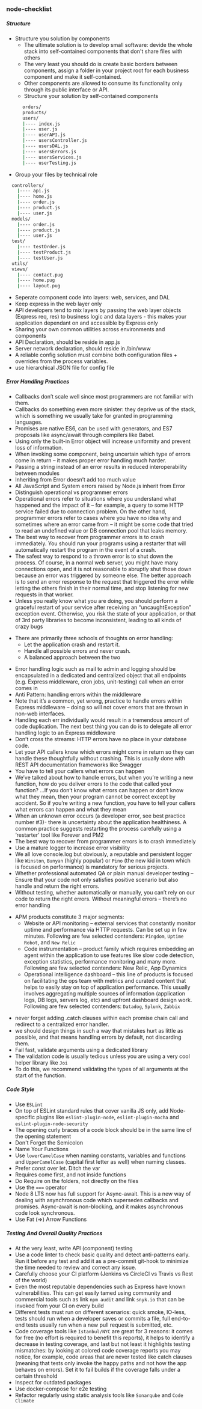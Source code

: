 ### node-checklist

##### Structure

* Structure you solution by components
  - The ultimate solution is to develop small software: devide the whole stack into self-contained components that don't share files with others
  - The very least you should do is create basic borders between components, assign a folder in your project root for each business component and make it self-contained.
  - Other components are allowed to consume its functionality only through its public interface or API.
  - Structure your solution by self-contained components
```bash
      orders/
      products/
      users/
      |---- index.js
      |---- user.js
      |---- userAPI.js
      |---- usersController.js
      |---- usersDAL.js
      |---- usersErrors.js
      |---- usersServices.js
      |---- userTesting.js
```
  - Group your files by technical role
  ```bash
    controllers/
      |---- api.js
      |---- home.js
      |---- order.js
      |---- product.js
      |---- user.js
    models/
      |---- order.js
      |---- product.js
      |---- user.js
    test/
      |---- testOrder.js
      |---- testProduct.js
      |---- testUser.js
    utils/
    views/
      |---- contact.pug
      |---- home.pug
      |---- layout.pug
  ```

* Seperate component code into layers: web, services, and DAL
* Keep express in the web layer only
* API developers tend to mix layers by passing the web layer objects (Express req, res) to business logic and data layers - this makes your application dependant on and accessible by Express only
* Sharing your own common utilities across environments and components
* API Declaration, should be reside in app.js
* Server network declaration, should reside in /bin/www
* A reliable config solution must combine both configuration files + overrides from the process variables.
* use hierarchical JSON file for config file


##### Error Handling Practices

- Callbacks don’t scale well since most programmers are not familiar with them.
- Callbacks do something even more sinister: they deprive us of the stack, which is something we usually take for granted in programming languages.
- Promises are native ES6, can be used with generators, and ES7 proposals like async/await through compilers like Babel.
- Using only the built-in Error object will increase uniformity and prevent loss of information.
- When invoking some component, being uncertain which type of errors come in return – it makes proper error handling much harder.
- Passing a string instead of an error results in reduced interoperability between modules
- Inheriting from Error doesn’t add too much value
- All JavaScript and System errors raised by Node.js inherit from Error
- Distinguish operational vs programmer errors
- Operational errors refer to situations where you understand what happened and the impact of it – for example, a query to some HTTP service failed due to connection problem. On the other hand, programmer errors refer to cases where you have no idea why and sometimes where an error came from – it might be some code that tried to read an undefined value or DB connection pool that leaks memory.
- The best way to recover from programmer errors is to crash immediately. You should run your programs using a restarter that will automatically restart the program in the event of a crash.
- The safest way to respond to a thrown error is to shut down the process. Of course, in a normal web server, you might have many connections open, and it is not reasonable to abruptly shut those down because an error was triggered by someone else. The better approach is to send an error response to the request that triggered the error while letting the others finish in their normal time, and stop listening for new requests in that worker.
-  Unless you really know what you are doing, you should perform a graceful restart of your service after receiving an “uncaughtException” exception event. Otherwise, you risk the state of your application, or that of 3rd party libraries to become inconsistent, leading to all kinds of crazy bugs
* There are primarily three schools of thoughts on error handling:
  - Let the application crash and restart it.
  - Handle all possible errors and never crash.
  - A balanced approach between the two
- Error handling logic such as mail to admin and logging should be encapsulated in a dedicated and centralized object that all endpoints (e.g. Express middleware, cron jobs, unit-testing) call when an error comes in
- Anti Pattern: handling errors within the middleware
- Note that it’s a common, yet wrong, practice to handle errors within Express middleware – doing so will not cover errors that are thrown in non-web interfaces.
- Handling each err individually would result in a tremendous amount of code duplication. The next best thing you can do is to delegate all error handling logic to an Express middleware
- Don’t cross the streams: HTTP errors have no place in your database code.
-  Let your API callers know which errors might come in return so they can handle these thoughtfully without crashing. This is usually done with REST API documentation frameworks like Swagger
- You have to tell your callers what errors can happen
- We’ve talked about how to handle errors, but when you’re writing a new function, how do you deliver errors to the code that called your function? …If you don’t know what errors can happen or don’t know what they mean, then your program cannot be correct except by accident. So if you’re writing a new function, you have to tell your callers what errors can happen and what they mean
- When an unknown error occurs (a developer error, see best practice number #3)- there is uncertainty about the application healthiness. A common practice suggests restarting the process carefully using a ‘restarter’ tool like Forever and PM2
- The best way to recover from programmer errors is to crash immediately
- Use a mature logger to increase error visibility
- We all love console.log but obviously, a reputable and persistent logger like `Winston`, `Bunyan` (highly popular) or `Pino` (the new kid in town which is focused on performance) is mandatory for serious projects.
- Whether professional automated QA or plain manual developer testing – Ensure that your code not only satisfies positive scenario but also handle and return the right errors.
- Without testing, whether automatically or manually, you can’t rely on our code to return the right errors. Without meaningful errors – there’s no error handling
* APM products constitute 3 major segments:
  - Website or API monitoring – external services that constantly monitor uptime and performance via HTTP requests. Can be set up in few minutes. Following are few selected contenders: `Pingdom`, `Uptime Robot`, and `New Relic`
  - Code instrumentation – product family which requires embedding an agent within the application to use features like slow code detection, exception statistics, performance monitoring and many more. Following are few selected contenders: New Relic, App Dynamics
  - Operational intelligence dashboard – this line of products is focused on facilitating the ops team with metrics and curated content that helps to easily stay on top of application performance. This usually involves aggregating multiple sources of information (application logs, DB logs, servers log, etc) and upfront dashboard design work. Following are few selected contenders: `Datadog`, `Splunk`, `Zabbix`
- never forget adding .catch clauses within each promise chain call and redirect to a centralized error handler.
- we should design things in such a way that mistakes hurt as little as possible, and that means handling errors by default, not discarding them.
- Fail fast, validate arguments using a dedicated library
- The validation code is usually tedious unless you are using a very cool helper library like `Joi`
- To do this, we recommend validating the types of all arguments at the start of the function.

##### Code Style
- Use `ESLint`
-  On top of ESLint standard rules that cover vanilla JS only, add Node-specific plugins like `eslint-plugin-node`, `eslint-plugin-mocha` and `eslint-plugin-node-security`
- The opening curly braces of a code block should be in the same line of the opening statement
- Don't Forget the Semicolon
- Name Your Functions
- Use `lowerCamelCase` when naming constants, variables and functions and `UpperCamelCase` (capital first letter as well) when naming classes.
- Prefer const over let. Ditch the var
- Requires come first, and not inside functions
- Do Require on the folders, not directly on the files
- Use the `===` operator
- Node 8 LTS now has full support for Async-await. This is a new way of dealing with asynchronous code which supersedes callbacks and promises. Async-await is non-blocking, and it makes asynchronous code look synchronous.
- Use Fat (=>) Arrow Functions

##### Testing And Overall Quality Practices
- At the very least, write API (component) testing
- Use a code linter to check basic quality and detect anti-patterns early. Run it before any test and add it as a pre-commit git-hook to minimize the time needed to review and correct any issue.
- Carefully choose your CI platform (Jenkins vs CircleCI vs Travis vs Rest of the world)
- Even the most reputable dependencies such as Express have known vulnerabilities. This can get easily tamed using community and commercial tools such as link `npm audit` and link `snyk.io` that can be invoked from your CI on every build
- Different tests must run on different scenarios: quick smoke, IO-less, tests should run when a developer saves or commits a file, full end-to-end tests usually run when a new pull request is submitted, etc.
- Code coverage tools like `Istanbul/NYC` are great for 3 reasons: it comes for free (no effort is required to benefit this reports), it helps to identify a decrease in testing coverage, and last but not least it highlights testing mismatches: by looking at colored code coverage reports you may notice, for example, code areas that are never tested like catch clauses (meaning that tests only invoke the happy paths and not how the app behaves on errors). Set it to fail builds if the coverage falls under a certain threshold
- Inspect for outdated packages
- Use docker-compose for e2e testing
- Refactor regularly using static analysis tools like `Sonarqube` and `Code Climate`

